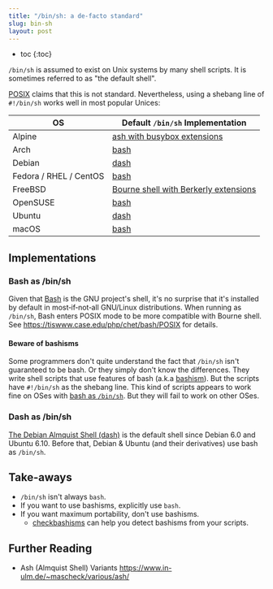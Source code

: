```yaml
---
title: "/bin/sh: a de-facto standard"
slug: bin-sh
layout: post
---
```


* toc
{:toc}

`/bin/sh` is assumed to exist on Unix systems by many shell scripts.
It is sometimes referred to as "the default shell".

[POSIX] claims that this is not standard. Nevertheless, using
a shebang line of `#!/bin/sh` works well in most popular Unices:

[posix]: https://pubs.opengroup.org/onlinepubs/009695399/utilities/sh.html#tag_04_128_16

| OS | Default `/bin/sh` Implementation |
| --- | --- |
| Alpine | [ash with busybox extensions][busybox-sh] |
| Arch | [bash] |
| Debian | [dash] |
| Fedora / RHEL / CentOS | [bash] |
| FreeBSD | [Bourne shell with Berkerly extensions][freebsd-sh] |
| OpenSUSE | [bash] |
| Ubuntu | [dash] |
| macOS | [bash] |

[dash]: #dash-as-binsh
[bash]: #bash-as-binsh
[busybox-sh]: https://git.busybox.net/busybox/tree/shell
[freebsd-sh]: https://www.freebsd.org/cgi/man.cgi?query=sh&sektion=1&manpath=freebsd-release-ports

## Implementations

### Bash as /bin/sh

Given that [Bash][bash-website] is the GNU project's shell, it's no
surprise that it's installed by default in most‑if‑not‑all GNU/Linux
distributions. When running as `/bin/sh`, Bash enters POSIX mode to
be more compatible with Bourne shell. See
<https://tiswww.case.edu/php/chet/bash/POSIX> for details.

[bash-website]: https://www.gnu.org/software/bash/

#### Beware of bashisms

Some programmers don't quite understand the fact that `/bin/sh`
isn't guaranteed to be bash. Or they simply don't know the
differences. They write shell scripts that use features of bash
(a.k.a [bashism]). But the scripts have `#!/bin/sh` as the shebang
line. This kind of scripts appears to work fine on OSes with [bash
as `/bin/sh`][bash]. But they will fail to work on other OSes.

[bashism]: https://mywiki.wooledge.org/Bashism

### Dash as /bin/sh

[The Debian Almquist Shell (dash)][dash-website] is the default
shell since Debian 6.0 and Ubuntu 6.10. Before that, Debian & Ubuntu
(and their derivatives) use bash as `/bin/sh`.

[dash-website]: http://gondor.apana.org.au/~herbert/dash/

## Take-aways

* `/bin/sh` isn't always `bash`.
* If you want to use bashisms, explicitly use `bash`.
* If you want maximum portability, don't use bashisms.
  - [checkbashisms] can help you detect bashisms from your scripts.

[checkbashisms]: https://linux.die.net/man/1/checkbashisms

## Further Reading

* Ash (Almquist Shell) Variants <https://www.in-ulm.de/~mascheck/various/ash/>
